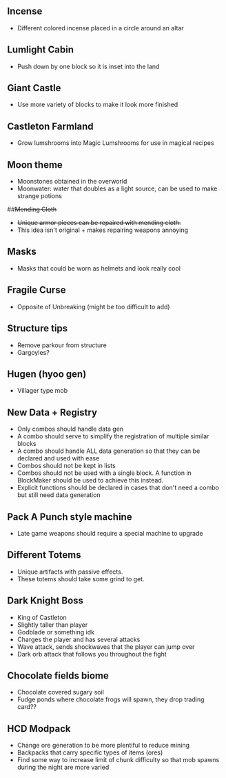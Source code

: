 ## Incense
* Different colored incense placed in a circle around an altar

## Lumlight Cabin
* Push down by one block so it is inset into the land

## Giant Castle
* Use more variety of blocks to make it look more finished

## Castleton Farmland
* Grow lumshrooms into Magic Lumshrooms for use in magical recipes

## Moon theme
* Moonstones obtained in the overworld
* Moonwater: water that doubles as a light source, can be used to make strange potions

##~~Mending Cloth~~
* ~~Unique armor pieces can be repaired with mending cloth.~~
* This idea isn't original + makes repairing weapons annoying

## Masks
* Masks that could be worn as helmets and look really cool

## Fragile Curse
* Opposite of Unbreaking (might be too difficult to add)

## Structure tips
* Remove parkour from structure
* Gargoyles?

## Hugen (hyoo gen)
* Villager type mob

## New Data + Registry
* Only combos should handle data gen
* A combo should serve to simplify the registration of multiple similar blocks
* A combo should handle ALL data generation so that they can be declared and used with ease
* Combos should not be kept in lists
* Combos should not be used with a single block. A function in BlockMaker should be used to achieve this instead.
* Explicit functions should be declared in cases that don't need a combo but still need data generation

## Pack A Punch style machine
* Late game weapons should require a special machine to upgrade

## Different Totems
* Unique artifacts with passive effects.
* These totems should take some grind to get.

## Dark Knight Boss
* King of Castleton
* Slightly taller than player
* Godblade or something idk
* Charges the player and has several attacks
* Wave attack, sends shockwaves that the player can jump over
* Dark orb attack that follows you throughout the fight

## Chocolate fields biome
* Chocolate covered sugary soil
* Fudge ponds where chocolate frogs will spawn, they drop trading card??

## HCD Modpack
* Change ore generation to be more plentiful to reduce mining
* Backpacks that carry specific types of items (ores)
* Find some way to increase limit of chunk difficulty so that mob spawns during the night are more varied